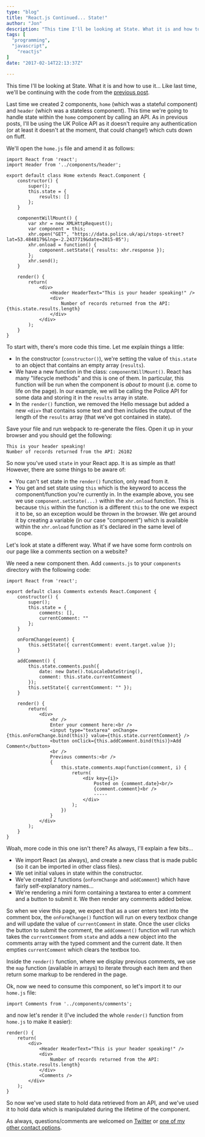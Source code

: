 ```yaml
---
type: "blog"
title: "React.js Continued... State!"
author: "Jon"
description: "This time I'll be looking at State. What it is and how to use it..."
tags: [
  "programming",
  "javascript",
	"reactjs"
]
date: "2017-02-14T22:13:37Z"

---
```


This time I'll be looking at State. What it is and how to use it... Like last time, we'll be continuing with the code from the [previous post](/blog/post/2017/react-js-continued-components/).

Last time we created 2 components, `home` (which was a stateful component) and `header` (which was a stateless component). This time we're going to handle state within the `home` component by calling an API. As in previous posts, I'll be using the UK Police API as it doesn't require any authentication (or at least it doesn't at the moment, that could change!) which cuts down on fluff.

We'll open the `home.js` file and amend it as follows:

	import React from 'react';
	import Header from '../components/header';

	export default class Home extends React.Component {
		constructor() {
			super();
			this.state = {
				results: []
			};
		}

		componentWillMount() {
			var xhr = new XMLHttpRequest();
			var component = this;
			xhr.open("GET", "https://data.police.uk/api/stops-street?lat=53.4848179&lng=-2.2437719&date=2015-05");
			xhr.onload = function() {
				component.setState({ results: xhr.response });
			};
			xhr.send();
		}

		render() {
			return(
				<div>
					<Header HeaderText="This is your header speaking!" />
					<div>
						Number of records returned from the API: {this.state.results.length}
					</div>
				</div>
			);
		}
	}

To start with, there's more code this time. Let me explain things a little:

 * In the constructor (`constructor()`), we're setting the value of `this.state` to an object that contains an empty array (`results`).
 * We have a new function in the class: `componentWillMount()`. React has many "lifecycle methods" and this is one of them. In particular, this function will be run when the component is _about to_ mount (i.e. come to life on the page). In our example, we will be calling the Police API for some data and storing it in the `results` array in state.
 * In the `render()` function, we removed the Hello message but added a new `<div>` that contains some text and then includes the output of the length of the `results` array (that we've got contained in state).

Save your file and run webpack to re-generate the files. Open it up in your browser and you should get the following:

	This is your header speaking!
	Number of records returned from the API: 26102

So now you've used `state` in your React app. It is as simple as that! However, there are some things to be aware of:

 * You can't set state in the `render()` function, only read from it.
 * You get and set state using `this` which is the keyword to access the component/function you're currently in. In the example above, you see we use `component.setState(...)` within the `xhr.onload` function. This is because `this` within the function is a different `this` to the one we expect it to be, so an exception would be thrown in the browser. We get around it by creating a variable (in our case "component") which is available within the `xhr.onload` function as it's declared in the same level of scope.

Let's look at state a different way. What if we have some form controls on our page like a comments section on a website?

We need a new component then. Add `comments.js` to your `components` directory with the following code:

	import React from 'react';

	export default class Comments extends React.Component {
		constructor() {
			super();
			this.state = {
				comments: [],
				currentComment: ""
			};
		}

		onFormChange(event) {
			this.setState({ currentComment: event.target.value });
		}

		addComment() {
			this.state.comments.push({
				date: new Date().toLocaleDateString(),
				comment: this.state.currentComment
			});
			this.setState({ currentComment: "" });
		}

		render() {
			return(
				<div>
					<hr />
					Enter your comment here:<br />
					<input type="textarea" onChange={this.onFormChange.bind(this)} value={this.state.currentComment} />
					<button onClick={this.addComment.bind(this)}>Add Comment</button>
					<br />
					Previous comments:<br />
					{
						this.state.comments.map(function(comment, i) {
							return(
								<div key={i}>
									Posted on {comment.date}<br/>
									{comment.comment}<br />
									-----
								</div>
							);
						})
					}
				</div>
			);
		}
	}

Woah, more code in this one isn't there? As always, I'll explain a few bits...

 * We import React (as always), and create a new class that is made public (so it can be imported in other class files).
 * We set initial values in state within the constructor.
 * We've created 2 functions (`onFormChange` and `addComment`) which have fairly self-explanatory names...
 * We're rendering a mini form containing a textarea to enter a comment and a button to submit it. We then render any comments added below.

So when we view this page, we expect that as a user enters text into the comment box, the `onFormChange()` function will run on every textbox change and will update the value of `currentComment` in state. Once the user clicks the button to submit the comment, the `addComment()` function will run which takes the `currentComment` from `state` and adds a new object into the comments array with the typed comment and the current date. It then empties `currentComment` which clears the textbox too.

Inside the `render()` function, where we display previous comments, we use the `map` function (available in arrays) to iterate through each item and then return some markup to be rendered in the page.

Ok, now we need to consume this component, so let's import it to our `home.js` file:

	import Comments from '../components/comments';

and now let's render it (I've included the whole `render()` function from `home.js` to make it easier):

	render() {
		return(
			<div>
				<Header HeaderText="This is your header speaking!" />
				<div>
					Number of records returned from the API: {this.state.results.length}
				</div>
				<Comments />
			</div>
		);
	}

So now we've used state to hold data retrieved from an API, and we've used it to hold data which is manipulated during the lifetime of the component.

As always, questions/comments are welcomed on [Twitter](https://twitter.com/jonifen) or [one of my other contact options](/contact).
